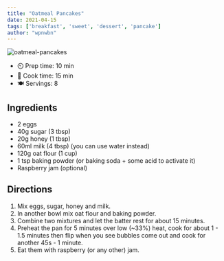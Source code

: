 ```yaml
---
title: "Oatmeal Pancakes"
date: 2021-04-15
tags: ['breakfast', 'sweet', 'dessert', 'pancake']
author: "wpnwbn"
---
```

![oatmeal-pancakes](/pix/oatmeal-pancakes.avif)

- ⏲️ Prep time: 10 min
- 🍳 Cook time: 15 min
- 🍽️ Servings: 8

## Ingredients

- 2 eggs
- 40g sugar (3 tbsp)
- 20g honey (1 tbsp)
- 60ml milk (4 tbsp) (you can use water instead)
- 120g oat flour (1 cup)
- 1 tsp baking powder (or baking soda + some acid to activate it)
- Raspberry jam (optional)

## Directions

1. Mix eggs, sugar, honey and milk.
2. In another bowl mix oat flour and baking powder.
3. Combine two mixtures and let the batter rest for about 15 minutes.
4. Preheat the pan for 5 minutes over low (~33%) heat, cook for about 1 - 1.5 minutes then flip when you see bubbles come out and cook for another 45s - 1 minute.
5. Eat them with raspberry (or any other) jam.
